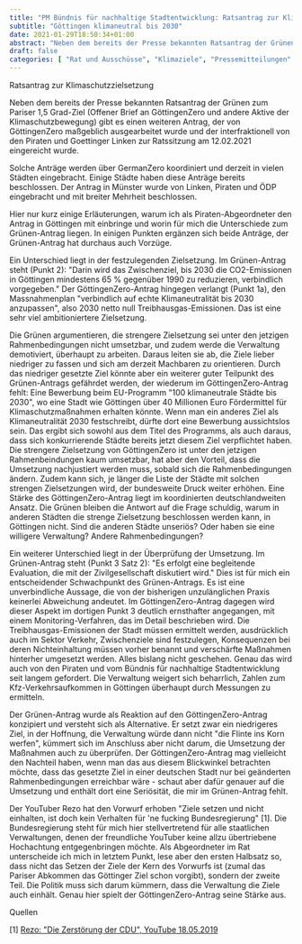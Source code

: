 ```yaml
---
title: "PM Bündnis für nachhaltige Stadtentwicklung: Ratsantrag zur Klimaschutzzielsetzung"
subtitle: "Göttingen klimaneutral bis 2030"
date: 2021-01-29T18:50:34+01:00
abstract: "Neben dem bereits der Presse bekannten Ratsantrag der Grünen zum Pariser 1,5 Grad-Ziel (Offener Brief an GöttingenZero und andere Aktive der Klimaschutzbewegung) gibt es einen weiteren Antrag, der von GöttingenZero maßgeblich ausgearbeitet wurde und der interfraktionell von den Piraten und Goettinger Linken zur Ratssitzung am 12.02.2021 eingereicht wurde."
draft: false
categories: [ "Rat und Ausschüsse", "Klimaziele", "Pressemitteilungen" ]
---
```



Ratsantrag zur Klimaschutzzielsetzung

Neben dem bereits der Presse bekannten Ratsantrag der Grünen zum Pariser 
1,5 Grad-Ziel (Offener Brief an GöttingenZero und andere Aktive der 
Klimaschutzbewegung) gibt es einen weiteren Antrag, der von 
GöttingenZero maßgeblich ausgearbeitet wurde und der interfraktionell 
von den Piraten und Goettinger Linken zur Ratssitzung am 12.02.2021 
eingereicht wurde.

Solche Anträge werden über GermanZero koordiniert und derzeit in vielen 
Städten eingebracht. Einige Städte haben diese Anträge bereits 
beschlossen. Der Antrag in Münster wurde von Linken, Piraten und ÖDP 
eingebracht und mit breiter Mehrheit beschlossen.

Hier nur kurz einige Erläuterungen, warum ich als Piraten-Abgeordneter 
den Antrag in Göttingen mit einbringe und worin für mich die 
Unterschiede zum Grünen-Antrag liegen. In einigen Punkten ergänzen sich 
beide Anträge, der Grünen-Antrag hat durchaus auch Vorzüge.

Ein Unterschied liegt in der festzulegenden Zielsetzung.
Im Grünen-Antrag steht (Punkt 2): "Darin wird das Zwischenziel, bis 2030 
die CO2-Emissionen in Göttingen mindestens 65 % gegenüber 1990 zu 
reduzieren, verbindlich vorgegeben."
Der GöttingenZero-Antrag hingegen verlangt (Punkt 1a), den 
Massnahmenplan "verbindlich auf echte Klimaneutralität bis 2030 
anzupassen", also 2030 netto null Treibhausgas-Emissionen. Das ist eine 
sehr viel ambitioniertere Zielsetzung.

Die Grünen argumentieren, die strengere Zielsetzung sei unter den 
jetzigen Rahmenbedingungen nicht umsetzbar, und zudem werde die 
Verwaltung demotiviert, überhaupt zu arbeiten. Daraus leiten sie ab, die 
Ziele lieber niedriger zu fassen und sich am derzeit Machbaren zu 
orientieren.
Durch das niedriger gesetzte Ziel könnte aber ein weiterer guter 
Teilpunkt des Grünen-Antrags gefährdet werden, der wiederum im 
GöttingenZero-Antrag fehlt: Eine Bewerbung beim EU-Programm "100 
klimaneutrale Städte bis 2030", wo eine Stadt wie Göttingen über 40 
Millionen Euro Fördermittel für Klimaschutzmaßnahmen erhalten könnte. 
Wenn man ein anderes Ziel als Klimaneutralität 2030 festschreibt, dürfte 
dort eine Bewerbung aussichtslos sein. Das ergibt sich sowohl aus dem 
Titel des Programms, als auch daraus, dass sich konkurrierende Städte 
bereits jetzt diesem Ziel verpflichtet haben.
Die strengere Zielsetzung von GöttingenZero ist unter den jetzigen 
Rahmenbeindungen kaum umsetzbar, hat aber den Vorteil, dass die 
Umsetzung nachjustiert werden muss, sobald sich die Rahmenbedingungen 
ändern.
Zudem kann sich, je länger die Liste der Städte mit solchen strengen 
Zielsetzungen wird, der bundesweite Druck weiter erhöhen. Eine Stärke 
des GöttingenZero-Antrag liegt im koordinierten deutschlandweiten 
Ansatz. Die Grünen bleiben die Antwort auf die Frage schuldig, warum in 
anderen Städten die strenge Zielsetzung beschlossen werden kann, in 
Göttingen nicht. Sind die anderen Städte unseriös? Oder haben sie eine 
willigere Verwaltung? Andere Rahmenbedingungen?

Ein weiterer Unterschied liegt in der Überprüfung der Umsetzung.
Im Grünen-Antrag steht (Punkt 3 Satz 2): "Es erfolgt eine begleitende 
Evaluation, die mit der Zivilgesellschaft diskutiert wird."
Dies ist für mich ein entscheidender Schwachpunkt des Grünen-Antrags. Es 
ist eine unverbindliche Aussage, die von der bisherigen unzulänglichen 
Praxis keinerlei Abweichung andeutet.
Im GöttingenZero-Antrag dagegen wird dieser Aspekt im dortigen Punkt 3 
deutlich ernsthafter angegangen, mit einem Monitoring-Verfahren, das im 
Detail beschrieben wird. Die Treibhausgas-Emissionen der Stadt müssen 
ermittelt werden, ausdrücklich auch im Sektor Verkehr, Zwischenziele 
sind festzulegen, Konsequenzen bei deren Nichteinhaltung müssen vorher 
benannt und verschärfte Maßnahmen hinterher umgesetzt werden. Alles 
bislang nicht geschehen.
Genau das wird auch von den Piraten und vom Bündnis für nachhaltige 
Stadtentwicklung seit langem gefordert. Die Verwaltung weigert sich 
beharrlich, Zahlen zum Kfz-Verkehrsaufkommen in Göttingen überhaupt 
durch Messungen zu ermitteln.

Der Grünen-Antrag wurde als Reaktion auf den GöttingenZero-Antrag 
konzipiert und versteht sich als Alternative. Er setzt zwar ein 
niedrigeres Ziel, in der Hoffnung, die Verwaltung würde dann nicht "die 
Flinte ins Korn werfen", kümmert sich im Anschluss aber nicht darum, die 
Umsetzung der Maßnahmen auch zu überprüfen.
Der GöttingenZero-Antrag mag vielleicht den Nachteil haben, wenn man das 
aus diesem Blickwinkel betrachten möchte, dass das gesetzte Ziel in 
einer deutschen Stadt nur bei geänderten Rahmenbedingungen erreichbar 
wäre - schaut aber dafür genauer auf die Umsetzung und enthält dort eine 
Seriösität, die mir im Grünen-Antrag fehlt.

Der YouTuber Rezo hat den Vorwurf erhoben "Ziele setzen und nicht 
einhalten, ist doch kein Verhalten für 'ne fucking Bundesregierung" [1].
Die Bundesregierung steht für mich hier stellvertretend für alle 
staatlichen Verwaltungen, denen der freundliche YouTuber keine allzu 
übertriebene Hochachtung entgegenbringen möchte. Als Abgeordneter im Rat 
unterscheide ich mich in letztem Punkt, lese aber den ersten Halbsatz 
so, dass nicht das Setzen der Ziele der Kern des Vorwurfs ist (zumal das 
Pariser Abkommen das Göttinger Ziel schon vorgibt), sondern der zweite 
Teil. Die Politik muss sich darum kümmern, dass die Verwaltung die Ziele 
auch einhält.
Genau hier spielt der GöttingenZero-Antrag seine Stärke aus.

Quellen

[1] [Rezo: "Die Zerstörung der CDU", YouTube 18.05.2019](https://giftbot.toolforge.org/deref.fcgi?url=https%3A%2F%2Fwww.youtube.com%2Fwatch%3Fv%3D4Y1lZQsyuSQ)
